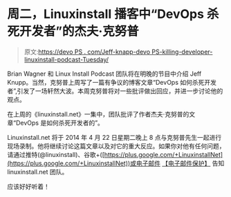 # 周二，Linuxinstall 播客中“DevOps 杀死开发者”的杰夫·克努普

> 原文:[https://devo PS . com/Jeff-knapp-devo PS-killing-developer-linuxinstall-podcast-Tuesday/](https://devops.com/jeff-knupp-devops-killing-developer-linuxinstall-podcast-tuesday/)

Brian Wagner 和 Linux Install Podcast 团队将在明晚的节目中介绍 Jeff Knupp。当然，克努普上周写了一篇有争议的博客文章“DevOps 如何杀死开发者”,引发了一场轩然大波。本周克努普将对一些批评做出回应，并进一步讨论他的观点。

在上周的《linuxinstall.net》一集中，团队批评了作者杰夫·克努普的文章“DevOps 是如何杀死开发者的”。

Linuxinstall.net 将于 2014 年 4 月 22 日星期二晚上 8 点与克努普先生一起进行现场录制。他将继续讨论这篇文章以及对它的重大反应。如果你对他有任何问题，请通过推特(@linuxinstall)、谷歌+([https://plus.google.com/+LinuxinstallNet](https://plus.google.com/+LinuxinstallNet))或电子邮件 [【电子邮件保护】](/cdn-cgi/l/email-protection#73031c1710120007331f1a1d060b1a1d0007121f1f5d1d1607) 告知 linuxinstall.net 团队。

应该好好听着！